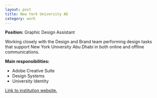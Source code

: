 ```yaml
---
layout: post
title: New York University AD
category: work
---
```


**Position:** Graphic Design Assistant

Working closely with the Design and Brand team performing design tasks that support New York University Abu Dhabi in both online and offline communications.

**Main responsibilities:**
- Adobe Creative Suite
- Design Systems
- University Identity

[Link to institution website.](https://nyuad.nyu.edu/en/)
